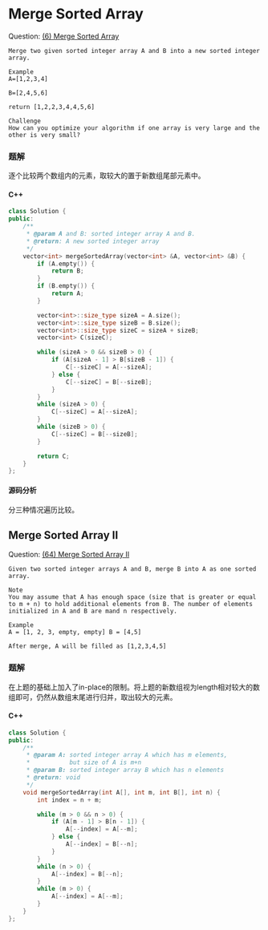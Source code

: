# Merge Sorted Array

Question: [(6) Merge Sorted Array](http://www.lintcode.com/en/problem/merge-sorted-array/)

```
Merge two given sorted integer array A and B into a new sorted integer array.

Example
A=[1,2,3,4]

B=[2,4,5,6]

return [1,2,2,3,4,4,5,6]

Challenge
How can you optimize your algorithm if one array is very large and the other is very small?
```

### 题解

逐个比较两个数组内的元素，取较大的置于新数组尾部元素中。

#### C++

```c++
class Solution {
public:
    /**
     * @param A and B: sorted integer array A and B.
     * @return: A new sorted integer array
     */
    vector<int> mergeSortedArray(vector<int> &A, vector<int> &B) {
        if (A.empty()) {
            return B;
        }
        if (B.empty()) {
            return A;
        }

        vector<int>::size_type sizeA = A.size();
        vector<int>::size_type sizeB = B.size();
        vector<int>::size_type sizeC = sizeA + sizeB;
        vector<int> C(sizeC);

        while (sizeA > 0 && sizeB > 0) {
            if (A[sizeA - 1] > B[sizeB - 1]) {
                C[--sizeC] = A[--sizeA];
            } else {
                C[--sizeC] = B[--sizeB];
            }
        }
        while (sizeA > 0) {
            C[--sizeC] = A[--sizeA];
        }
        while (sizeB > 0) {
            C[--sizeC] = B[--sizeB];
        }

        return C;
    }
};
```

#### 源码分析

分三种情况遍历比较。

## Merge Sorted Array II

Question: [(64) Merge Sorted Array II](http://www.lintcode.com/en/problem/merge-sorted-array-ii/)

```
Given two sorted integer arrays A and B, merge B into A as one sorted array.

Note
You may assume that A has enough space (size that is greater or equal to m + n) to hold additional elements from B. The number of elements initialized in A and B are mand n respectively.

Example
A = [1, 2, 3, empty, empty] B = [4,5]

After merge, A will be filled as [1,2,3,4,5]
```

### 题解

在上题的基础上加入了in-place的限制。将上题的新数组视为length相对较大的数组即可，仍然从数组末尾进行归并，取出较大的元素。

#### C++

```c++
class Solution {
public:
    /**
     * @param A: sorted integer array A which has m elements,
     *           but size of A is m+n
     * @param B: sorted integer array B which has n elements
     * @return: void
     */
    void mergeSortedArray(int A[], int m, int B[], int n) {
        int index = n + m;

        while (m > 0 && n > 0) {
            if (A[m - 1] > B[n - 1]) {
                A[--index] = A[--m];
            } else {
                A[--index] = B[--n];
            }
        }
        while (n > 0) {
            A[--index] = B[--n];
        }
        while (m > 0) {
            A[--index] = A[--m];
        }
    }
};
```
